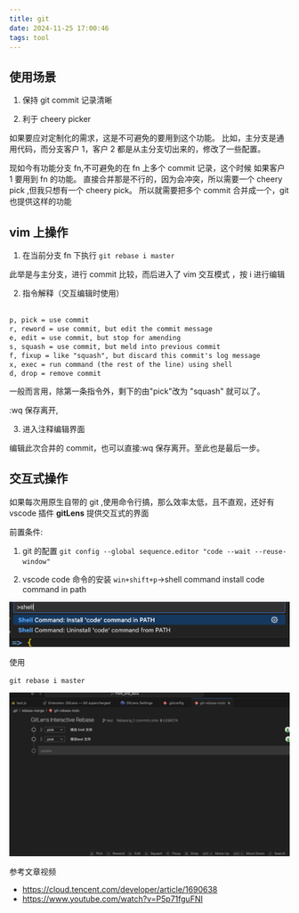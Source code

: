 ```yaml
---
title: git
date: 2024-11-25 17:00:46
tags: tool
---
```


## 使用场景

1. 保持 git commit 记录清晰

2. 利于 cheery picker

如果要应对定制化的需求，这是不可避免的要用到这个功能。
比如，主分支是通用代码，而分支客户 1，客户 2 都是从主分支切出来的，修改了一些配置。

现如今有功能分支 fn,不可避免的在 fn 上多个 commit 记录，这个时候 如果客户 1 要用到 fn 的功能。
直接合并那是不行的，因为会冲突，所以需要一个 cheery pick ,但我只想有一个 cheery pick。
所以就需要把多个 commit 合并成一个，git 也提供这样的功能

## vim 上操作

1. 在当前分支 fn 下执行
   `git rebase i master`

此举是与主分支，进行 commit 比较，而后进入了 vim 交互模式 ，按 i 进行编辑

2. 指令解释（交互编辑时使用）

```vim

p, pick = use commit
r, reword = use commit, but edit the commit message
e, edit = use commit, but stop for amending
s, squash = use commit, but meld into previous commit
f, fixup = like "squash", but discard this commit's log message
x, exec = run command (the rest of the line) using shell
d, drop = remove commit

```

一般而言用，除第一条指令外，剩下的由"pick"改为 "squash" 就可以了。

:wq 保存离开,

3. 进入注释编辑界面

编辑此次合并的 commit，也可以直接:wq 保存离开。至此也是最后一步。

## 交互式操作

如果每次用原生自带的 git ,使用命令行搞，那么效率太低，且不直观，还好有 vscode 插件 **gitLens** 提供交互式的界面

前置条件:

1. git 的配置
   `git config --global sequence.editor "code --wait --reuse-window"`

2. vscode code 命令的安装
   `win+shift+p`->shell command install code command in path

![alt text](../../images/git2.png)

使用

`git rebase i master`

![alt text](../../images/git1.png)

参考文章视频

- https://cloud.tencent.com/developer/article/1690638
- https://www.youtube.com/watch?v=P5p71fguFNI
